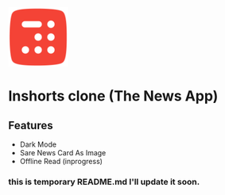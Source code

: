 <img src=assets/icons/logo.png height=120, width=120/>

# Inshorts clone (The News App)

## Features

- Dark Mode
- Sare News Card As Image
- Offline Read (inprogress)

### this is temporary README.md I'll update it soon.
